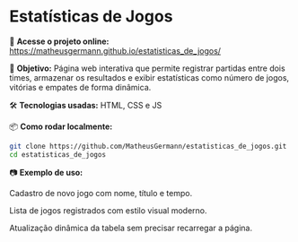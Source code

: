 # Estatísticas de Jogos

🔗 **Acesse o projeto online:**
https://matheusgermann.github.io/estatisticas_de_jogos/

📌 **Objetivo:** Página web interativa que permite registrar partidas entre dois times, armazenar os resultados e exibir estatísticas como número de jogos, vitórias e empates de forma dinâmica.

🛠️ **Tecnologias usadas:** HTML, CSS e JS

📦 **Como rodar localmente:**
```bash
git clone https://github.com/MatheusGermann/estatisticas_de_jogos.git
cd estatisticas_de_jogos
```

📷 **Exemplo de uso:**

Cadastro de novo jogo com nome, título e tempo.

Lista de jogos registrados com estilo visual moderno.

Atualização dinâmica da tabela sem precisar recarregar a página.
